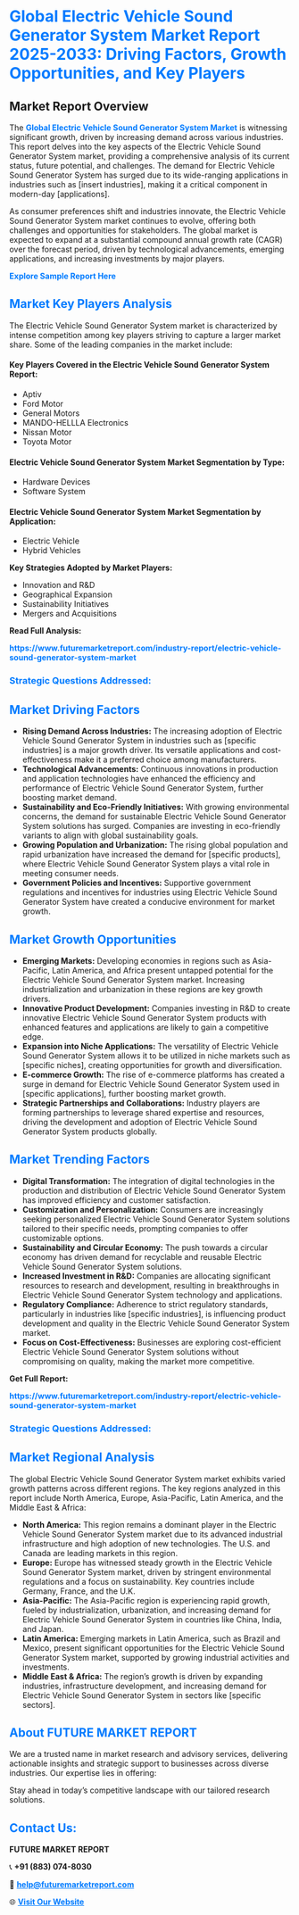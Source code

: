 <h1 style="color: #007BFF;">Global Electric Vehicle Sound Generator System Market Report 2025-2033: Driving Factors, Growth Opportunities, and Key Players</h1>

<section id="overview">
<h2>Market Report Overview</h2>
<p>The <a href="https://www.futuremarketreport.com/industry-report/electric-vehicle-sound-generator-system-market" style="color: #007BFF; text-decoration: none;"><strong>Global Electric Vehicle Sound Generator System Market</strong></a> is witnessing significant growth, driven by increasing demand across various industries. This report delves into the key aspects of the Electric Vehicle Sound Generator System market, providing a comprehensive analysis of its current status, future potential, and challenges. The demand for Electric Vehicle Sound Generator System has surged due to its wide-ranging applications in industries such as [insert industries], making it a critical component in modern-day [applications].</p>
<p>As consumer preferences shift and industries innovate, the Electric Vehicle Sound Generator System market continues to evolve, offering both challenges and opportunities for stakeholders. The global market is expected to expand at a substantial compound annual growth rate (CAGR) over the forecast period, driven by technological advancements, emerging applications, and increasing investments by major players.</p>
</section>

<section id="overview">
<p><a href="https://www.futuremarketreport.com/request-sample/reportId=50546" style="color: #007BFF; text-decoration: none;"><strong>Explore Sample Report Here</strong></a></p>
</section>

<section id="key-players">
<h2 style="color: #007BFF;">Market Key Players Analysis</h2>
<p>The Electric Vehicle Sound Generator System market is characterized by intense competition among key players striving to capture a larger market share. Some of the leading companies in the market include:</p>
<h4>Key Players Covered in the Electric Vehicle Sound Generator System Report:</h4>
<ul><li>Aptiv</li><li>Ford Motor</li><li>General Motors</li><li>MANDO-HELLLA Electronics</li><li>Nissan Motor</li><li>Toyota Motor</li></ul>
<h4>Electric Vehicle Sound Generator System Market Segmentation by Type:</h4>
<ul><li>Hardware Devices</li><li>Software System</li></ul>

<h4>Electric Vehicle Sound Generator System Market Segmentation by Application:</h4>
<ul><li>Electric Vehicle</li><li>Hybrid Vehicles</li></ul>
<p><strong>Key Strategies Adopted by Market Players:</strong></p>
<ul>
<li>Innovation and R&D</li>
<li>Geographical Expansion</li>
<li>Sustainability Initiatives</li>
<li>Mergers and Acquisitions</li>
</ul>
</section>

<section>
<p><strong>Read Full Analysis: </strong></p><a href="https://www.futuremarketreport.com/industry-report/electric-vehicle-sound-generator-system-market" style="color: #007BFF; text-decoration: none;"><strong>https://www.futuremarketreport.com/industry-report/electric-vehicle-sound-generator-system-market</strong></a>
<h3 style="color: #007BFF;">Strategic Questions Addressed:</h3>
</section>

<section id="driving-factors">
<h2 style="color: #007BFF;">Market Driving Factors</h2>
<ul>
<li><strong>Rising Demand Across Industries:</strong> The increasing adoption of Electric Vehicle Sound Generator System in industries such as [specific industries] is a major growth driver. Its versatile applications and cost-effectiveness make it a preferred choice among manufacturers.</li>
<li><strong>Technological Advancements:</strong> Continuous innovations in production and application technologies have enhanced the efficiency and performance of Electric Vehicle Sound Generator System, further boosting market demand.</li>
<li><strong>Sustainability and Eco-Friendly Initiatives:</strong> With growing environmental concerns, the demand for sustainable Electric Vehicle Sound Generator System solutions has surged. Companies are investing in eco-friendly variants to align with global sustainability goals.</li>
<li><strong>Growing Population and Urbanization:</strong> The rising global population and rapid urbanization have increased the demand for [specific products], where Electric Vehicle Sound Generator System plays a vital role in meeting consumer needs.</li>
<li><strong>Government Policies and Incentives:</strong> Supportive government regulations and incentives for industries using Electric Vehicle Sound Generator System have created a conducive environment for market growth.</li>
</ul>
</section>

<section id="growth-opportunities">
<h2 style="color: #007BFF;">Market Growth Opportunities</h2>
<ul>
<li><strong>Emerging Markets:</strong> Developing economies in regions such as Asia-Pacific, Latin America, and Africa present untapped potential for the Electric Vehicle Sound Generator System market. Increasing industrialization and urbanization in these regions are key growth drivers.</li>
<li><strong>Innovative Product Development:</strong> Companies investing in R&D to create innovative Electric Vehicle Sound Generator System products with enhanced features and applications are likely to gain a competitive edge.</li>
<li><strong>Expansion into Niche Applications:</strong> The versatility of Electric Vehicle Sound Generator System allows it to be utilized in niche markets such as [specific niches], creating opportunities for growth and diversification.</li>
<li><strong>E-commerce Growth:</strong> The rise of e-commerce platforms has created a surge in demand for Electric Vehicle Sound Generator System used in [specific applications], further boosting market growth.</li>
<li><strong>Strategic Partnerships and Collaborations:</strong> Industry players are forming partnerships to leverage shared expertise and resources, driving the development and adoption of Electric Vehicle Sound Generator System products globally.</li>
</ul>
</section>

<section id="trending-factors">
<h2 style="color: #007BFF;">Market Trending Factors</h2>
<ul>
<li><strong>Digital Transformation:</strong> The integration of digital technologies in the production and distribution of Electric Vehicle Sound Generator System has improved efficiency and customer satisfaction.</li>
<li><strong>Customization and Personalization:</strong> Consumers are increasingly seeking personalized Electric Vehicle Sound Generator System solutions tailored to their specific needs, prompting companies to offer customizable options.</li>
<li><strong>Sustainability and Circular Economy:</strong> The push towards a circular economy has driven demand for recyclable and reusable Electric Vehicle Sound Generator System solutions.</li>
<li><strong>Increased Investment in R&D:</strong> Companies are allocating significant resources to research and development, resulting in breakthroughs in Electric Vehicle Sound Generator System technology and applications.</li>
<li><strong>Regulatory Compliance:</strong> Adherence to strict regulatory standards, particularly in industries like [specific industries], is influencing product development and quality in the Electric Vehicle Sound Generator System market.</li>
<li><strong>Focus on Cost-Effectiveness:</strong> Businesses are exploring cost-efficient Electric Vehicle Sound Generator System solutions without compromising on quality, making the market more competitive.</li>
</ul>
</section>

<section>
<p><strong>Get Full Report: </strong></p><a href="https://www.futuremarketreport.com/industry-report/electric-vehicle-sound-generator-system-market" style="color: #007BFF; text-decoration: none;"><strong>https://www.futuremarketreport.com/industry-report/electric-vehicle-sound-generator-system-market</strong></a>
<h3 style="color: #007BFF;">Strategic Questions Addressed:</h3>
</section>


<section id="regional-analysis">
<h2 style="color: #007BFF;">Market Regional Analysis</h2>
<p>The global Electric Vehicle Sound Generator System market exhibits varied growth patterns across different regions. The key regions analyzed in this report include North America, Europe, Asia-Pacific, Latin America, and the Middle East & Africa:</p>
<ul>
<li><strong>North America:</strong> This region remains a dominant player in the Electric Vehicle Sound Generator System market due to its advanced industrial infrastructure and high adoption of new technologies. The U.S. and Canada are leading markets in this region.</li>
<li><strong>Europe:</strong> Europe has witnessed steady growth in the Electric Vehicle Sound Generator System market, driven by stringent environmental regulations and a focus on sustainability. Key countries include Germany, France, and the U.K.</li>
<li><strong>Asia-Pacific:</strong> The Asia-Pacific region is experiencing rapid growth, fueled by industrialization, urbanization, and increasing demand for Electric Vehicle Sound Generator System in countries like China, India, and Japan.</li>
<li><strong>Latin America:</strong> Emerging markets in Latin America, such as Brazil and Mexico, present significant opportunities for the Electric Vehicle Sound Generator System market, supported by growing industrial activities and investments.</li>
<li><strong>Middle East & Africa:</strong> The region’s growth is driven by expanding industries, infrastructure development, and increasing demand for Electric Vehicle Sound Generator System in sectors like [specific sectors].</li>
</ul>
</section>

<footer>
<h2 style="color: #007BFF;">About FUTURE MARKET REPORT</h2>
<p>We are a trusted name in market research and advisory services, delivering actionable insights and strategic support to businesses across diverse industries. Our expertise lies in offering:</p>

<p>Stay ahead in today’s competitive landscape with our tailored research solutions.</p>

<h2 style="color: #007BFF;">Contact Us:</h2>
<p><strong>FUTURE MARKET REPORT</strong></p>
<p>📞 <strong>+91 (883) 074-8030</strong></p>
<p>📧 <strong><a href="mailto:help@futuremarketreport.com" style="color: #007BFF;">help@futuremarketreport.com</a></strong></p>
<p>🌐 <strong><a href="https://www.futuremarketreport.com/" style="color: #007BFF;">Visit Our Website</a></strong></p>
</footer>